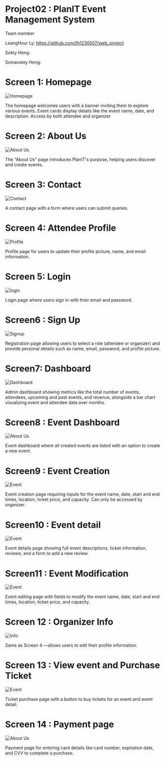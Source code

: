 # Project02 : PlanIT Event Management System


Team member

LeangHour Ly: https://github.com/llh1230507/web_project

Sokty Heng:

Somavatey Heng:


<h1>Screen 1: Homepage </h1> 

![Homepage](./screen1.png)

The homepage welcomes users with a banner inviting them to explore various events. Event cards display details like the event name, date, and description. Access by both attendee and organizer

<h1>Screen 2: About Us </h1>

![About Us](./screen2.png)

The "About Us" page introduces PlanIT's purpose, helping users discover and create events.

<h1>Screen 3: Contact</h1> 

![Contact](./screen3.png)

A contact page with a form where users can submit queries.

<h1>Screen 4: Attendee Profile </h1> 

![Profile](./screen4.png)

Profile page for users to update their profile picture, name, and email information.

<h1>Screen 5: Login </h1>

![login](./screen5.png)

Login page where users sign in with their email and password.

<h1>Screen6 : Sign Up  </h1>

![Signup](./screen6.png)

Registration page allowing users to select a role (attendee or organizer) and provide personal details such as name, email, password, and profile picture.

<h1>Screen7: Dashboard </h1> 

![Dashboard](./screen7.png)

Admin dashboard showing metrics like the total number of events, attendees, upcoming and past events, and revenue, alongside a bar chart visualizing event and attendee data over months.

<h1>Screen8 : Event Dashboard </h1> 

![About Us](./screen8.png)

Event dashboard where all created events are listed with an option to create a new event.

<h1>Screen9 : Event Creation </h1> 

![Event](./screen9.png)

Event creation page requiring inputs for the event name, date, start and end times, location, ticket price, and capacity. Can only be accessed by organizer.

<h1>Screen10 : Event detail </h1> 

![Event](./screen10.png)

Event details page showing full event descriptions, ticket information, reviews, and a form to add a new review.

<h1>Screen11 : Event Modification </h1> 

![Event ](./screen11.png)

Event editing page with fields to modify the event name, date, start and end times, location, ticket price, and capacity.

<h1>Screen 12 : Organizer Info </h1> 

![Info](./screen12.png)

Same as Screen 4 —allows users to edit their profile information.

<h1>Screen 13 : View event and Purchase Ticket </h1> 

![Event](./screen15.png)

Ticket purchase page with a button to buy tickets for an event and event detail.

<h1>Screen 14 : Payment page </h1> 

![About Us](./screen16.png)

Payment page for entering card details like card number, expiration date, and CVV to complete a purchase.
